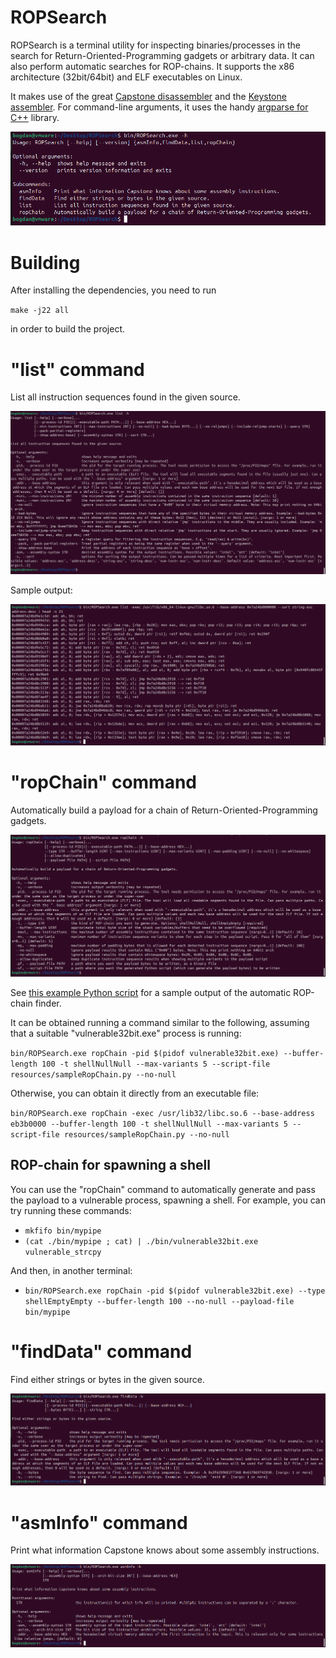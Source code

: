 
# ROPSearch

ROPSearch is a terminal utility for inspecting binaries/processes in the search for Return-Oriented-Programming gadgets or arbitrary data. It can also perform automatic searches for ROP-chains.
It supports the x86 architecture (32bit/64bit) and ELF executables on Linux.

It makes use of the great [Capstone disassembler](https://github.com/capstone-engine/capstone/) and the [Keystone assembler](https://github.com/keystone-engine/keystone/). For command-line arguments, it uses the handy [argparse for C++](https://github.com/p-ranav/argparse) library.

![Main help](resources/help.png)


# Building

After installing the dependencies, you need to run

`make -j22 all`

in order to build the project.


# "list" command

List all instruction sequences found in the given source.

!["list" help](resources/listHelp.png)

Sample output:

!["list" sample output](resources/listSample.png)


# "ropChain" command

Automatically build a payload for a chain of Return-Oriented-Programming gadgets.

!["ropChain" help](resources/ropChainHelp.png)

See [this example Python script](resources/sampleRopChain.py) for a sample output of the automatic ROP-chain finder.

It can be obtained running a command similar to the following, assuming that a suitable "vulnerable32bit.exe" process is running:

`bin/ROPSearch.exe ropChain -pid $(pidof vulnerable32bit.exe) --buffer-length 100 -t shellNullNull --max-variants 5 --script-file resources/sampleRopChain.py --no-null`

Otherwise, you can obtain it directly from an executable file:

`bin/ROPSearch.exe ropChain -exec /usr/lib32/libc.so.6 --base-address eb3b0000 --buffer-length 100 -t shellNullNull --max-variants 5 --script-file resources/sampleRopChain.py --no-null`

## ROP-chain for spawning a shell

You can use the "ropChain" command to automatically generate and pass the payload to a vulnerable process, spawning a shell. For example, you can try running these commands:
- `mkfifo bin/mypipe`
- `(cat ./bin/mypipe ; cat) | ./bin/vulnerable32bit.exe vulnerable_strcpy`

And then, in another terminal:
- `bin/ROPSearch.exe ropChain -pid $(pidof vulnerable32bit.exe) --type shellEmptyEmpty --buffer-length 100 --no-null --payload-file bin/mypipe`


# "findData" command

Find either strings or bytes in the given source.

!["findData" help](resources/findDataHelp.png)


# "asmInfo" command

Print what information Capstone knows about some assembly instructions.

!["asmInfo" help](resources/asmInfoHelp.png)
